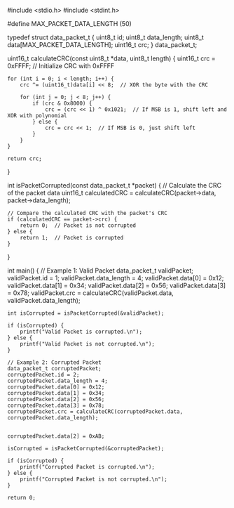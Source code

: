 #include <stdio.h>
#include <stdint.h>

#define MAX_PACKET_DATA_LENGTH (50)

typedef struct data_packet_t {
    uint8_t id;
    uint8_t data_length;
    uint8_t data[MAX_PACKET_DATA_LENGTH];
    uint16_t crc;
} data_packet_t;

uint16_t calculateCRC(const uint8_t *data, uint8_t length) {
    uint16_t crc = 0xFFFF;  // Initialize CRC with 0xFFFF

    for (int i = 0; i < length; i++) {
        crc ^= (uint16_t)data[i] << 8;  // XOR the byte with the CRC

        for (int j = 0; j < 8; j++) {
            if (crc & 0x8000) {
                crc = (crc << 1) ^ 0x1021;  // If MSB is 1, shift left and XOR with polynomial
            } else {
                crc = crc << 1;  // If MSB is 0, just shift left
            }
        }
    }

    return crc;
}

int isPacketCorrupted(const data_packet_t *packet) {
    // Calculate the CRC of the packet data
    uint16_t calculatedCRC = calculateCRC(packet->data, packet->data_length);

    // Compare the calculated CRC with the packet's CRC
    if (calculatedCRC == packet->crc) {
        return 0;  // Packet is not corrupted
    } else {
        return 1;  // Packet is corrupted
    }
}

int main() {
    // Example 1: Valid Packet
    data_packet_t validPacket;
    validPacket.id = 1;
    validPacket.data_length = 4;
    validPacket.data[0] = 0x12;
    validPacket.data[1] = 0x34;
    validPacket.data[2] = 0x56;
    validPacket.data[3] = 0x78;
    validPacket.crc = calculateCRC(validPacket.data, validPacket.data_length);

    int isCorrupted = isPacketCorrupted(&validPacket);

    if (isCorrupted) {
        printf("Valid Packet is corrupted.\n");
    } else {
        printf("Valid Packet is not corrupted.\n");
    }

    // Example 2: Corrupted Packet
    data_packet_t corruptedPacket;
    corruptedPacket.id = 2;
    corruptedPacket.data_length = 4;
    corruptedPacket.data[0] = 0x12;
    corruptedPacket.data[1] = 0x34;
    corruptedPacket.data[2] = 0x56;
    corruptedPacket.data[3] = 0x78;
    corruptedPacket.crc = calculateCRC(corruptedPacket.data, corruptedPacket.data_length);

   
    corruptedPacket.data[2] = 0xAB;

    isCorrupted = isPacketCorrupted(&corruptedPacket);

    if (isCorrupted) {
        printf("Corrupted Packet is corrupted.\n");
    } else {
        printf("Corrupted Packet is not corrupted.\n");
    }

    return 0;
